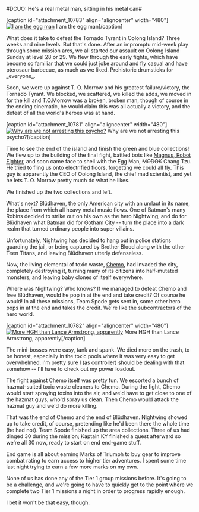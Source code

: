 #DCUO: He's a real metal man, sitting in his metal can#

[caption id="attachment\_10783" align="aligncenter" width="480"][![I am the egg man](http://westkarana.com/wp-content/uploads/2013/03/MADV102_COMPDYNAMICLIGHTRIG-PC-10-22.40.400-480x343.jpg)](http://westkarana.com/wp-content/uploads/2013/03/MADV102_COMPDYNAMICLIGHTRIG-PC-10-22.40.400.jpg) I am the egg man[/caption]

What does it take to defeat the Tornado Tyrant in Oolong Island? Three weeks and nine levels. But that's done. After an impromptu mid-week play through some mission arcs, we all started our assault on Oolong Island Sunday at level 28 or 29. We flew through the early fights, which have become so familiar that we could just joke around and fly casual and have pterosaur barbecue, as much as we liked. Prehistoric drumsticks for \_everyone\_.

Soon, we were up against T. O. Morrow and his greatest failure/victory, the Tornado Tyrant. We blocked, we scattered, we killed the adds, we moved in for the kill and T.O.Morrow was a broken, broken man, though of course in the ending cinematic, he would claim this was all actually a victory, and the defeat of all the world's heroes was at hand.

[caption id="attachment\_10781" align="aligncenter" width="480"][![Why are we not arresting this psycho?](http://westkarana.com/wp-content/uploads/2013/03/MADV102_COMPDYNAMICLIGHTRIG-PC-10-22.33.390-480x343.jpg)](http://westkarana.com/wp-content/uploads/2013/03/MADV102_COMPDYNAMICLIGHTRIG-PC-10-22.33.390.jpg) Why are we not arresting this psycho?[/caption]

Time to see the end of the island and finish the green and blue collections! We flew up to the building of the final fight, battled bots like [Magnus, Robot Fighter](http://en.wikipedia.org/wiki/Magnus,_Robot_Fighter), and soon came face to shell with the Egg Man, ~~MODOK~~ Chang Tzu. He tried to fling us onto electrified floors, forgetting we could all fly. This guy is apparently the CEO of Oolong Island, the chief mad scientist, and yet he lets T. O. Morrow pretty much do what he likes.

We finished up the two collections and left.

What's next? Blüdhaven, the only American city with an umlaut in its name, the place from which all heavy metal music flows. One of Batman's many Robins decided to strike out on his own as the hero Nightwing, and do for Blüdhaven what Batman did for Gotham City -- turn the place into a dark realm that turned ordinary people into super villains.

Unfortunately, Nightwing has decided to hang out in police stations guarding the jail, or being captured by Brother Blood along with the other Teen Titans, and leaving Blüdhaven utterly defenseless.

Now, the living elemental of toxic waste, [Chemo](http://en.wikipedia.org/wiki/Chemo_(comics)), had invaded the city, completely destroying it, turning many of its citizens into half-mutated monsters, and leaving baby clones of itself everywhere.

Where was Nightwing? Who knows? If we managed to defeat Chemo and free Blüdhaven, would he pop in at the end and take credit? Of course he would! In all these missions, Team Spode gets sent in, some other hero pops in at the end and takes the credit. We're like the subcontractors of the hero world.

[caption id="attachment\_10782" align="aligncenter" width="480"][![More HGH than Lance Armstrong, apparently](http://westkarana.com/wp-content/uploads/2013/03/MADV109_DESIGNERDATA-PC-10-23.03.290-480x343.jpg)](http://westkarana.com/wp-content/uploads/2013/03/MADV109_DESIGNERDATA-PC-10-23.03.290.jpg) More HGH than Lance Armstrong, apparently[/caption]

The mini-bosses were easy, tank and spank. We died more on the trash, to be honest, especially in the toxic pools where it was very easy to get overwhelmed. I'm pretty sure I (as controller) should be dealing with that somehow -- I'll have to check out my power loadout.

The fight against Chemo itself was pretty fun. We escorted a bunch of hazmat-suited toxic waste cleaners to Chemo. During the fight, Chemo would start spraying toxins into the air, and we'd have to get close to one of the hazmat guys, who'd spray us clean. Then Chemo would attack the hazmat guy and we'd do more killing. 

That was the end of Chemo and the end of Blüdhaven. Nightwing showed up to take credit, of course, pretending like he'd been there the whole time (he had not). Team Spode finished up the area collections. Three of us had dinged 30 during the mission; Kaptain KY finished a quest afterward so we're all 30 now, ready to start on end end-game stuff.

End game is all about earning Marks of Triumph to buy gear to improve combat rating to earn access to higher tier adventures. I spent some time last night trying to earn a few more marks on my own.

None of us has done any of the Tier 1 group missions before. It's going to be a challenge, and we're going to have to quickly get to the point where we complete two Tier 1 missions a night in order to progress rapidly enough.

I bet it won't be that easy, though.

